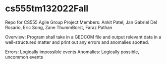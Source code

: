 # cs555tm132022Fall
Repo for CS555 Agile Group Project
Members: Ankit Patel, Jan Gabriel Del Rosario, Eric Song, Zane ThummBorst, Faraz Pathan

Overview: Program shall take in a GEDCOM file and output relevant data in a
          well-structured matter and print out any errors and anomalies spotted.

Errors: Logically impossible events
Anomalies: Logically possible, uncommon events